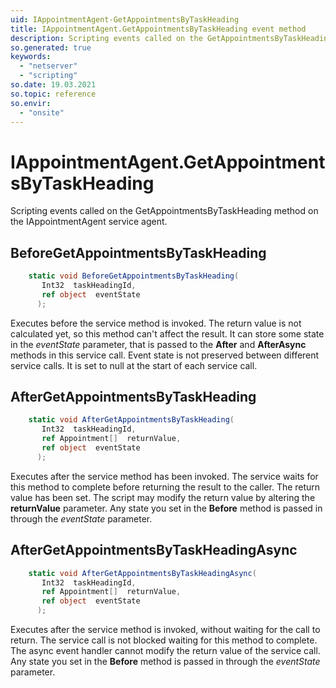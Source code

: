 ```yaml
---
uid: IAppointmentAgent-GetAppointmentsByTaskHeading
title: IAppointmentAgent.GetAppointmentsByTaskHeading event method
description: Scripting events called on the GetAppointmentsByTaskHeading method on the IAppointmentAgent service agent.
so.generated: true
keywords:
  - "netserver"
  - "scripting"
so.date: 19.03.2021
so.topic: reference
so.envir:
  - "onsite"
---
```

# IAppointmentAgent.GetAppointmentsByTaskHeading

Scripting events called on the <see cref='M:SuperOffice.CRM.Services.IAppointmentAgent.GetAppointmentsByTaskHeading'>GetAppointmentsByTaskHeading</see> method on the <see cref='IAppointmentAgent'>IAppointmentAgent</see>  service agent.

## BeforeGetAppointmentsByTaskHeading
```cs
    static void BeforeGetAppointmentsByTaskHeading(
       Int32  taskHeadingId,
       ref object  eventState
      );
```
Executes before the service method is invoked.
The return value is not calculated yet, so this method can't affect the result.
It can store some state in the *eventState* parameter, that is passed to the **After** and **AfterAsync** methods in this service call.
Event state is not preserved between different service calls. It is set to null at the start of each service call.
## AfterGetAppointmentsByTaskHeading
```cs
    static void AfterGetAppointmentsByTaskHeading(
       Int32  taskHeadingId,
       ref Appointment[]  returnValue,
       ref object  eventState
      );
```
Executes after the service method has been invoked. The service waits for this method to complete before returning the result to the caller.
The return value has been set. The script may modify the return value by altering the **returnValue** parameter.
Any state you set in the **Before** method is passed in through the *eventState* parameter.
## AfterGetAppointmentsByTaskHeadingAsync
```cs
    static void AfterGetAppointmentsByTaskHeadingAsync(
       Int32  taskHeadingId,
       ref Appointment[]  returnValue,
       ref object  eventState
      );
```
Executes after the service method is invoked, without waiting for the call to return.
The service call is not blocked waiting for this method to complete.
The async event handler cannot modify the return value of the service call.
Any state you set in the **Before** method is passed in through the *eventState* parameter.


